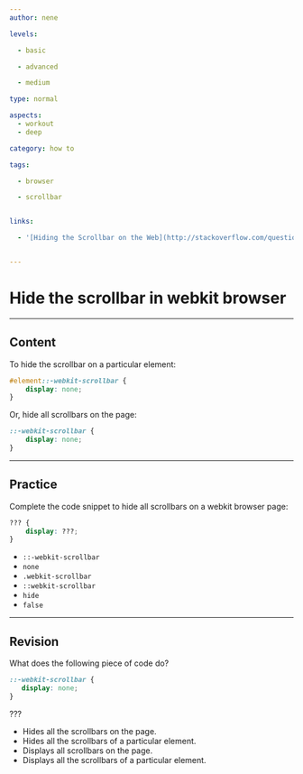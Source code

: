 ```yaml
---
author: nene

levels:

  - basic

  - advanced

  - medium

type: normal

aspects:
  - workout
  - deep

category: how to

tags:

  - browser

  - scrollbar


links:

  - '[Hiding the Scrollbar on the Web](http://stackoverflow.com/questions/3296644/hiding-the-scrollbar-on-an-html-page){discussion}'


---
```


# Hide the scrollbar in webkit browser

---
## Content

To hide the scrollbar on a particular element:

```css
#element::-webkit-scrollbar {
    display: none;
}
```
Or, hide all scrollbars on the page:
```css
::-webkit-scrollbar {
    display: none;
}
```

---
## Practice

Complete the code snippet to hide all scrollbars on a webkit browser page:

```css
??? {  
    display: ???;  
}
```

* `::-webkit-scrollbar`
* `none`  
* `.webkit-scrollbar`
* `::webkit-scrollbar`
* `hide`
* `false`

---
## Revision

What does the following piece of code do?
```css
::-webkit-scrollbar {
   display: none;
}
```
???

* Hides all the scrollbars on the page.
* Hides all the scrollbars of a particular element.
* Displays all scrollbars on the page.
* Displays all the scrollbars of a particular element.
